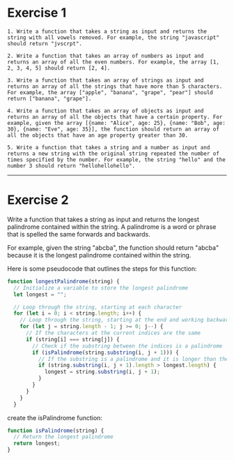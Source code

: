 
# Exercise 1



    
    
    1. Write a function that takes a string as input and returns the string with all vowels removed. For example, the string "javascript" should return "jvscrpt".

    2. Write a function that takes an array of numbers as input and returns an array of all the even numbers. For example, the array [1, 2, 3, 4, 5] should return [2, 4].

    3. Write a function that takes an array of strings as input and returns an array of all the strings that have more than 5 characters. For example, the array ["apple", "banana", "grape", "pear"] should return ["banana", "grape"].

    4. Write a function that takes an array of objects as input and returns an array of all the objects that have a certain property. For example, given the array [{name: "Alice", age: 25}, {name: "Bob", age: 30}, {name: "Eve", age: 35}], the function should return an array of all the objects that have an age property greater than 30.

    5. Write a function that takes a string and a number as input and returns a new string with the original string repeated the number of times specified by the number. For example, the string "hello" and the number 3 should return "hellohellohello".

---

# Exercise 2

Write a function that takes a string as input and returns the longest palindrome contained within the string. A palindrome is a word or phrase that is spelled the same forwards and backwards.

For example, given the string "abcba", the function should return "abcba" because it is the longest palindrome contained within the string.

Here is some pseudocode that outlines the steps for this function:

```js
function longestPalindrome(string) {
  // Initialize a variable to store the longest palindrome
  let longest = "";

  // Loop through the string, starting at each character
  for (let i = 0; i < string.length; i++) {
    // Loop through the string, starting at the end and working backwards
    for (let j = string.length - 1; j >= 0; j--) {
      // If the characters at the current indices are the same
      if (string[i] === string[j]) {
        // Check if the substring between the indices is a palindrome
        if (isPalindrome(string.substring(i, j + 1))) {
          // If the substring is a palindrome and it is longer than the current longest palindrome, update the longest variable
          if (string.substring(i, j + 1).length > longest.length) {
            longest = string.substring(i, j + 1);
          }
        }
      }
    }
  }
```

create the isPalindrome function:

```js
function isPalindrome(string) {
  // Return the longest palindrome
  return longest;
}
```



